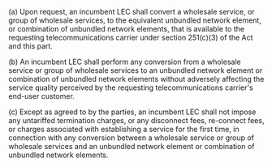 (a) Upon request, an incumbent LEC shall convert a wholesale service, or group of wholesale services, to the equivalent unbundled network element, or combination of unbundled network elements, that is available to the requesting telecommunications carrier under section 251(c)(3) of the Act and this part.

(b) An incumbent LEC shall perform any conversion from a wholesale service or group of wholesale services to an unbundled network element or combination of unbundled network elements without adversely affecting the service quality perceived by the requesting telecommunications carrier's end-user customer.

(c) Except as agreed to by the parties, an incumbent LEC shall not impose any untariffed termination charges, or any disconnect fees, re-connect fees, or charges associated with establishing a service for the first time, in connection with any conversion between a wholesale service or group of wholesale services and an unbundled network element or combination of unbundled network elements.

